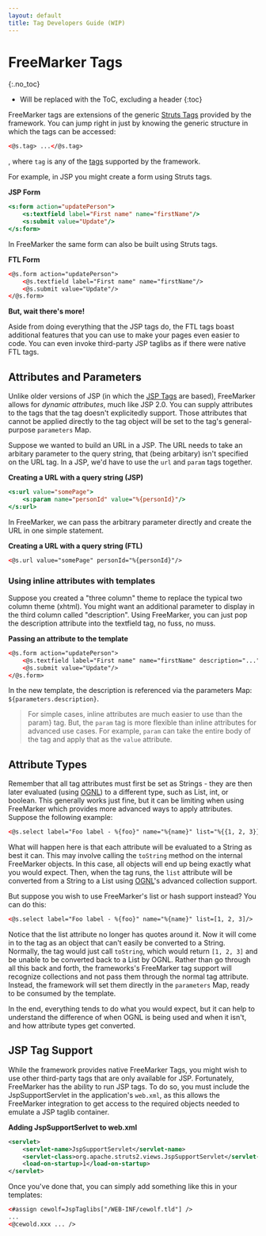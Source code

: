 ```yaml
---
layout: default
title: Tag Developers Guide (WIP)
---
```


# FreeMarker Tags
{:.no_toc}

* Will be replaced with the ToC, excluding a header
{:toc}

FreeMarker tags are extensions of the generic [Struts Tags](struts-tags.html) provided by the framework. You can jump 
right in just by knowing the generic structure in which the tags can be accessed: 

```html
<@s.tag> ...</@s.tag>
```

, where `tag` is any of the [tags](tags.html) supported by the framework.

For example, in JSP you might create a form using Struts tags.

**JSP Form**

```jsp
<s:form action="updatePerson">
    <s:textfield label="First name" name="firstName"/>
    <s:submit value="Update"/>
</s:form>
```

In FreeMarker the same form can also be built using Struts tags.

**FTL Form**

```html
<@s.form action="updatePerson">
    <@s.textfield label="First name" name="firstName"/>
    <@s.submit value="Update"/>
</@s.form>
```

**But, wait there's more!** 

Aside from doing everything that the JSP tags do, the FTL tags boast additional features that you can use to make your 
pages even easier to code. You can even invoke third-party JSP taglibs as if there were native FTL tags.

## Attributes and Parameters

Unlike older versions of JSP (in which the [JSP Tags](jsp-tags.html) are based), FreeMarker allows for _dynamic attributes_, 
much like JSP 2.0. You can supply attributes to the tags that the tag doesn't explicitedly support. Those attributes 
that cannot be applied directly to the tag object will be set to the tag's general-purpose `parameters` Map.

Suppose we wanted to build an URL in a JSP. The URL needs to take an arbitary parameter to the query string, 
that (being arbitary) isn't specified on the URL tag. In a JSP, we'd have to use the `url` and `param` tags together.

**Creating a URL with a query string (JSP)**

```jsp
<s:url value="somePage">
    <s:param name="personId" value="%{personId}"/>
</s:url>
```

In FreeMarker, we can pass the arbitrary parameter directly and create the URL in one simple statement.

**Creating a URL with a query string (FTL)**

```html
<@s.url value="somePage" personId="%{personId}"/>
```

### Using inline attributes with templates

Suppose you created a "three column" theme to replace the typical two column theme (xhtml). You might want an additional 
parameter to display in the third column called "description". Using FreeMarker, you can just pop the description 
attribute into the textfield tag, no fuss, no muss.

**Passing an attribute to the template**

```html
<@s.form action="updatePerson">
    <@s.textfield label="First name" name="firstName" description="..."/>
    <@s.submit value="Update"/>
</@s.form>
```

In the new template, the description is referenced via the parameters Map: `${parameters.description}`.

> For simple cases, inline attributes are much easier to use than the param} tag. But, the `param` tag is more flexible 
> than inline attributes for advanced use cases. For example, `param` can take the entire body of the tag and apply 
> that as the `value` attribute.

## Attribute Types

Remember that all tag attributes must first be set as Strings - they are then later evaluated (using [OGNL](ognl.html)) 
to a different type, such as List, int, or boolean. This generally works just fine, but it can be limiting when using 
FreeMarker which provides more advanced ways to apply attributes. Suppose the following example:

```html
<@s.select label="Foo label - %{foo}" name="%{name}" list="%{{1, 2, 3}}"/>
```

What will happen here is that each attribute will be evaluated to a String as best it can. This may involve calling the
`toString` method on the internal FreeMarker objects. In this case, all objects will end up being exactly what you would 
expect. Then, when the tag runs, the `list` attribute will be converted from a String to a List using [OGNL](ogn.html)'s 
advanced collection support.

But suppose you wish to use FreeMarker's list or hash support instead? You can do this:

```html
<@s.select label="Foo label - %{foo}" name="%{name}" list=[1, 2, 3]/>
```

Notice that the list attribute no longer has quotes around it. Now it will come in to the tag as an object that can't 
easily be converted to a String. Normally, the tag would just call `toString`, which would return `[1, 2, 3]` and be 
unable to be converted back to a List by OGNL. Rather than go through all this back and forth, the frameworks's FreeMarker 
tag support will recognize collections and not pass them through the normal tag attribute. Instead, the framework will 
set them directly in the `parameters` Map, ready to be consumed by the template.

In the end, everything tends to do what you would expect, but it can help to understand the difference of when OGNL is 
being used and when it isn't, and how attribute types get converted.

## JSP Tag Support

While the framework provides native FreeMarker Tags, you might wish to use other third-party tags that are only available 
for JSP. Fortunately, FreeMarker has the ability to run JSP tags. To do so, you must include the JspSupportServlet in 
the application's `web.xml`, as this allows the FreeMarker integration to get access to the required objects needed 
to emulate a JSP taglib container.

**Adding JspSupportSerlvet to web.xml**

```xml
<servlet>
    <servlet-name>JspSupportServlet</servlet-name>
    <servlet-class>org.apache.struts2.views.JspSupportServlet</servlet-class>
    <load-on-startup>1</load-on-startup>
</servlet>
```

Once you've done that, you can simply add something like this in your templates:

```html
<#assign cewolf=JspTaglibs["/WEB-INF/cewolf.tld"] />
...
<@cewold.xxx ... />
```
